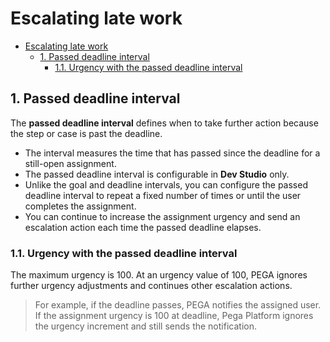 # Escalating late work

- [Escalating late work](#escalating-late-work)
    - [1. Passed deadline interval](#1-passed-deadline-interval)
        - [1.1. Urgency with the passed deadline interval](#11-urgency-with-the-passed-deadline-interval)

## 1. Passed deadline interval

The **passed deadline interval** defines when to take further action because the step or case is past the deadline.

- The interval measures the time that has passed since the deadline for a still-open assignment.
- The passed deadline interval is configurable in **Dev Studio** only.
- Unlike the goal and deadline intervals, you can configure the passed deadline interval to repeat a fixed number of times or until the user completes the assignment.
- You can continue to increase the assignment urgency and send an escalation action each time the passed deadline elapses.

### 1.1. Urgency with the passed deadline interval

The maximum urgency is 100. At an urgency value of 100, PEGA ignores further urgency adjustments and continues other escalation actions.

> For example, if the deadline passes, PEGA notifies the assigned user. If the assignment urgency is 100 at deadline, Pega Platform ignores the urgency increment and still sends the notification.

